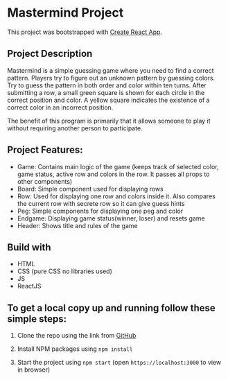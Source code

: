 # Mastermind Project

This project was bootstrapped with [Create React App](https://github.com/facebook/create-react-app).

## Project Description

Mastermind is a simple guessing game where you need to find a correct pattern. Players try to figure out an unknown pattern by guessing colors. Try to guess the pattern in both order and color within ten turns. After submitting a row, a small green square is shown for each circle in the correct position and color. A yellow square indicates the existence of a correct color in an incorrect position.

The benefit of this program is primarily that it allows someone to play it without requiring another person to participate.

## Project Features:

- Game: Contains main logic of the game (keeps track of selected color, game status, active row and colors in the row. It passes all props to other components)
- Board: Simple component used for displaying rows
- Row: Used for displaying one row and colors inside it. Also compares the current row with secrete row so it can give guess hints
- Peg: Simple components for displaying one peg and color
- Endgame: Displaying game status(winner, loser) and resets game
- Header: Shows title and rules of the game 

## Build with

- HTML 
- CSS (pure CSS no libraries used)
- JS 
- ReactJS 

## To get a local copy up and running follow these simple steps:

1. Clone the repo using the link from [GitHub](https://github.com/shile88/mastermind.git)

2. Install NPM packages using `npm install`

3. Start the project using `npm start` (open `https://localhost:3000` to view in browser)



